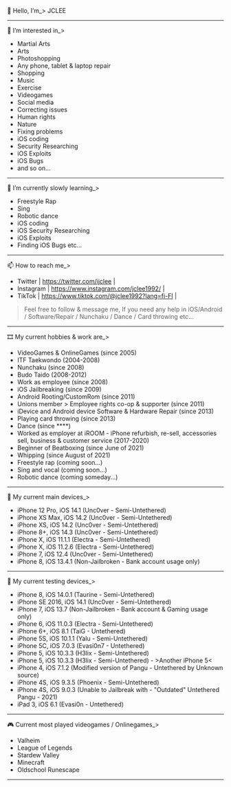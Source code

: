 👋 Hello, I’m_> JCLEE
_____________________________________________________________________________________________________________________________
👀 I’m interested in_>
- Martial Arts
- Arts
- Photoshopping
- Any phone, tablet & laptop repair
- Shopping
- Music
- Exercise
- Videogames
- Social media
- Correcting issues
- Human rights
- Nature
- Fixing problems
- iOS coding
- Security Researching 
- iOS Exploits
- iOS Bugs
- and so on...
_____________________________________________________________________________________________________________________________
🌱 I’m currently slowly learning_>
- Freestyle Rap
- Sing
- Robotic dance
- iOS coding
- iOS Security Researching
- iOS Exploits
- Finding iOS Bugs etc...
_____________________________________________________________________________________________________________________________
📫 How to reach me_>
- Twitter | https://twitter.com/ijclee |
- Instagram | https://www.instagram.com/jclee1992/ |
- TikTok | https://www.tiktok.com/@jclee1992?lang=fi-FI |
> Feel free to follow & message me, If you need any help in iOS/Android / Software/Repair / Nunchaku / Dance / Card throwing etc...
_____________________________________________________________________________________________________________________________
🎞 My current hobbies & work are_> 
- VideoGames & OnlineGames (since 2005)
- ITF Taekwondo (2004-2008)
- Nunchaku (since 2008) 
- Budo Taido (2008-2012)
- Work as employee (since 2008)
- iOS Jailbreaking (since 2009)
- Android Rooting/CustomRom (since 2011)
- Unions member > Employee rights co-op & supporter (since 2011)
- iDevice and Android device Software & Hardware Repair (since 2013)
- Playing card throwing (since 2013)
- Dance (since ****)
- Worked as employer at iROOM - iPhone refurbish, re-sell, accessories sell, business & customer service (2017-2020)
- Beginner of Beatboxing (since June of 2021)
- Whipping (since August of 2021)
- Freestyle rap (coming soon...)
- Sing and vocal (coming soon...)
- Robotic dance (coming someday...)
_____________________________________________________________________________________________________________________________
📱 My current main devices_> 
- iPhone 12 Pro, iOS 14.1 (Unc0ver - Semi-Untethered)
- iPhone XS Max, iOS 14.2 (Unc0ver - Semi-Untethered)
- iPhone XS, iOS 14.2 (Unc0ver - Semi-Untethered)
- iPhone 8+, iOS 14.3 (Unc0ver - Semi-Untethered)
- iPhone X, iOS 11.1.1 (Electra - Semi-Untethered)
- iPhone X, iOS 11.2.6 (Electra - Semi-Untethered)
- iPhone 7, iOS 12.4 (Unc0ver - Semi-Untethered)
- iPhone 8, iOS 13.4.1 (Non-Jailbroken - Bank account usage only)
_____________________________________________________________________________________________________________________________
📴 My current testing devices_>
- iPhone 8, iOS 14.0.1 (Taurine - Semi-Untethered)
- iPhone SE 2016, iOS 14.1 (Unc0ver - Semi-Untethered)
- iPhone 7, iOS 13.7 (Non-Jailbroken - Bank account & Gaming usage only)
- iPhone 6, iOS 11.0.3 (Electra - Semi-Untethered)
- iPhone 6+, iOS 8.1 (TaiG - Untethered)
- iPhone 5S, iOS 10.1.1 (Yalu - Semi-Untethered)
- iPhone 5C, iOS 7.0.3 (Evasi0n7 - Untethered)
- iPhone 5, iOS 10.3.3 (H3lix - Semi-Untethered)
- iPhone 5, iOS 10.3.3 (H3lix - Semi-Untethered) - >Another iPhone 5<
- iPhone 4, iOS 7.1.2 (Modified version of Pangu - Untethered by Unknown source)
- iPhone 4S, iOS 9.3.5 (Phoenix - Semi-Untethered) 
- iPhone 4S, iOS 9.0.3 (Unable to Jailbreak with - "Outdated" Untethered Pangu - 2021)
- iPad 3, iOS 6.1 (Evasi0n - Untethered)
_____________________________________________________________________________________________________________________________
🎮 Current most played videogames / Onlinegames_>
- Valheim
- League of Legends
- Stardew Valley
- Minecraft
- Oldschool Runescape
_____________________________________________________________________________________________________________________________
